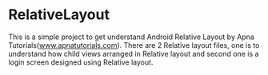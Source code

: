# RelativeLayout
This is a simple project to get understand Android Relative Layout by Apna Tutorials(www.apnatutorials.com). There are 2 Relative layout files, one is to understand how child views arranged in Relative layout and second one is a login screen designed using Relative layout.
